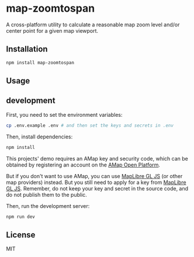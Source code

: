 # map-zoomtospan

A cross-platform utility to calculate a reasonable map zoom level and/or center point for a given map viewport.

## Installation

```bash
npm install map-zoomtospan
```

## Usage

## development

First, you need to set the environment variables:

```bash
cp .env.example .env # and then set the keys and secrets in .env
```

Then, install dependencies:

```bash
npm install
```

This projects' demo requires an AMap key and security code, which can be obtained by registering an account on the [AMap Open Platform](https://lbs.amap.com/dev/key/app).

But if you don't want to use AMap, you can use [MapLibre GL JS](https://maplibre.org/projects/maplibre-gl-js/) (or other map providers) instead. But you still need to apply for a key from [MapLibre GL JS](https://maplibre.org/projects/maplibre-gl-js/). Remember, do not keep your key and secret in the source code, and do not publish them to the public.

Then, run the development server:

```bash
npm run dev
```

## License

MIT
